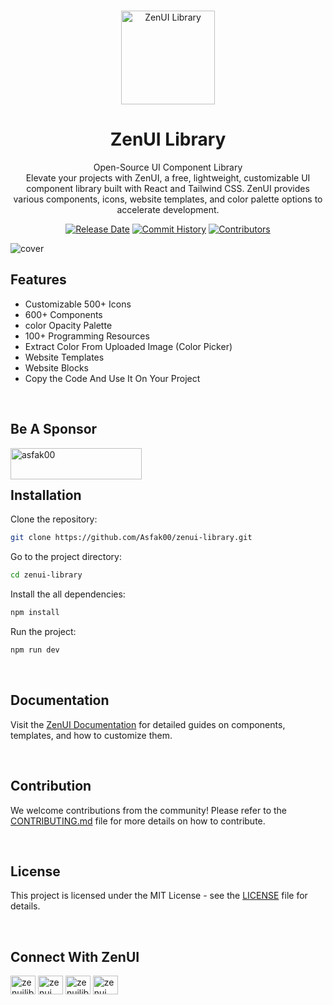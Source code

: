 <br />
<p align="center">
  <a href="https://github.com/Asfak00/zenui-library">
    <img src="https://i.ibb.co.com/0BZfPq6/darklogo.png" alt="ZenUI Library" width="150" />
  </a>

<h1 align="center">
ZenUI Library
</h1>
<p align="center">
Open-Source UI Component Library<br>
Elevate your projects with ZenUI, a free, lightweight, customizable UI component library built with React and Tailwind CSS. ZenUI provides various components, icons, website templates, and color palette options to accelerate development.

<p>

<p align="center">
<a href="https://github.com/Asfak00/zenui-library" target="__blank"><img alt="Release Date" src="https://img.shields.io/github/release-date/asfak00/zenui-library"></a>
<a href="https://github.com/Asfak00/zenui-library" target="__blank"><img alt="Commit History" src="https://img.shields.io/github/commit-activity/w/asfak00/zenui-library
"></a>
<a href="https://github.com/Asfak00/zenui-library" target="__blank"><img alt="Contributors" src="https://img.shields.io/github/contributors/asfak00/zenui-library
"></a>
</p>

![cover](https://i.ibb.co.com/CWtdR19/post.png)

## Features

- Customizable 500+ Icons
- 600+ Components
- color Opacity Palette
- 100+ Programming Resources
- Extract Color From Uploaded Image (Color Picker)
- Website Templates
- Website Blocks
- Copy the Code And Use It On Your Project

<br/>

## Be A Sponsor

<p><a href="https://www.buymeacoffee.com/zenuilibrary"> <img align="left" src="https://cdn.buymeacoffee.com/buttons/v2/default-yellow.png" height="50" width="210" alt="asfak00" /></a></p>

<br/>
<br/>


## Installation

Clone the repository:
```bash
git clone https://github.com/Asfak00/zenui-library.git
```

Go to the project directory:
```bash
cd zenui-library
```

Install the all dependencies:
```bash
npm install
```

Run the project:
```bash
npm run dev
```

<br/>

## Documentation

Visit the [ZenUI Documentation](https://zenui.net/getting-started/installation) for detailed guides on components, templates, and how to customize them.

<br/>

## Contribution

We welcome contributions from the community! Please refer to the [CONTRIBUTING.md](https://github.com/Asfak00/zenui-library/blob/production/CONTRIBUTING.md) file for more details on how to contribute.

<br/>

## License

This project is licensed under the MIT License - see the [LICENSE](https://github.com/Asfak00/zenui-library/blob/production/LICENSE.md) file for details.

<br/>

## Connect With ZenUI

<p align="left">
<a href="https://x.com/zenuilibrary" target="blank"><img align="center" src="https://raw.githubusercontent.com/rahuldkjain/github-profile-readme-generator/master/src/images/icons/Social/twitter.svg" alt="zenuilibrary" height="30" width="40" /></a>
<a href="https://www.linkedin.com/company/zenui/" target="blank"><img align="center" src="https://raw.githubusercontent.com/rahuldkjain/github-profile-readme-generator/master/src/images/icons/Social/linked-in-alt.svg" alt="zenui" height="30" width="40" /></a>
<a href="https://web.facebook.com/zenuilibrary" target="blank"><img align="center" src="https://raw.githubusercontent.com/rahuldkjain/github-profile-readme-generator/master/src/images/icons/Social/facebook.svg" alt="zenuilibrary" height="30" width="40" /></a>
<a href="https://discord.gg/qbwytm4WUG" target="blank"><img align="center" src="https://assets.mofoprod.net/network/images/discord.width-250.jpg" alt="zenui" height="30" width="40" /></a>
</p>
